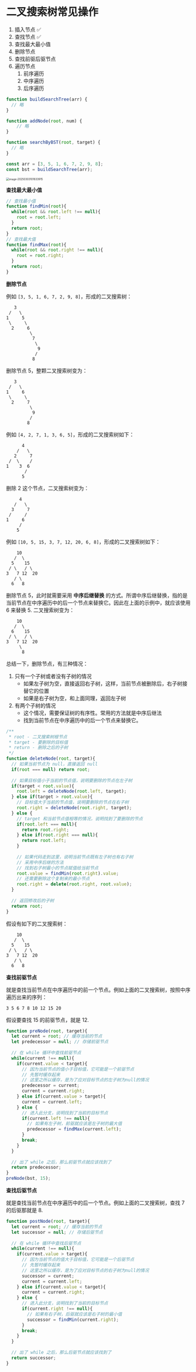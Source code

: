# 二叉搜索树常见操作

1. 插入节点 ✅
2. 查找节点 ✅
3. 查找最大最小值
4. 删除节点
5. 查找前驱后驱节点
6. 遍历节点
   1. 前序遍历
   2. 中序遍历
   3. 后序遍历


```js
function buildSearchTree(arr) {
  // 略
}

function addNode(root, num) {
 	// 略
}

function searchByBST(root, target) {
  // 略
}

const arr = [3, 5, 1, 6, 7, 2, 9, 8];
const bst = buildSearchTree(arr);
```



<img src="https://xiejie-typora.oss-cn-chengdu.aliyuncs.com/2025-03-03-021834.png" alt="image-20250303101833915" style="zoom:50%;" />



**查找最大最小值**

```js
// 查找最小值
function findMin(root){
  while(root && root.left !== null){
    root = root.left;
  }
  return root;
}
// 查找最大值
function findMax(root){
  while(root && root.right !== null){
    root = root.right;
  }
  return root;
}
```



**删除节点**

例如 `[3, 5, 1, 6, 7, 2, 9, 8]`，形成的二叉搜索树：

```
   3
 /   \
1     5
 \     \
  2     6
         \
          7
           \
            9
           /
          8
```

删除节点 5，整颗二叉搜索树变为：

```
   3
 /   \
1     6
 \     \
  2     7
         \
          9
         /
        8
```

例如 `[4, 2, 7, 1, 3, 6, 5]`，形成的二叉搜索树如下：

```
      4
    /   \
   2     7
 /  \    /
1    3  6
       /
      5
```

删除 2 这个节点，二叉搜索树变为：

```
     4
   /   \
  3     7
 /     /
1     6
     /
    5
```

例如 `[10, 5, 15, 3, 7, 12, 20, 6, 8]`，形成的二叉搜索树如下：

```
    10
   /  \
  5    15
 / \   / \
3   7 12  20
   / \
  6   8
```

删除节点 5，此时就需要采用 **中序后继替换** 的方式。所谓中序后继替换，指的是当前节点在中序遍历中的后一个节点来替换它。因此在上面的示例中，就应该使用 6 来替换 5. 二叉搜索树变为：

```
    10
   /  \
  6    15
 / \   / \
3   7 12  20
     \
      8
```

总结一下，删除节点，有三种情况：

1. 只有一个子树或者没有子树的情况
   - 如果左子树为空，直接返回右子树，这样，当前节点被删除后，右子树接替它的位置
   - 如果是右子树为空，和上面同理，返回左子树
2. 有两个子树的情况
   - 这个情况，需要保证树的有序性。常用的方法就是中序后继法
   - 找到当前节点在中序遍历中的后一个节点来替换它。



```js
/**
 * root - 二叉搜索树根节点
 * target - 要删除的目标值
 * return - 删除之后的子树
 */
function deleteNode(root, target){
  // 如果当前节点为 null，直接返回 null
  if(root === null) return root;
  
  // 如果目标值小于当前的节点值，说明要删除的节点在左子树
  if(target < root.value){
    root.left = deleteNode(root.left, target);
  } else if(target > root.value){
    // 目标值大于当前的节点值，说明要删除的节点在右子树
    root.right = deleteNode(root.right, target);
  } else {
    // target 和当前节点值相等的情况，说明找到了要删除的节点
    if(root.left === null){
      return root.right;
    } else if(root.right === null){
      return root.left;
    }
    
    // 如果代码走到这里，说明当前节点既有左子树也有右子树
    // 采用中序后继的方法
    // 找到右子树最小的节点赋值给当前节点
    root.value = findMin(root.right).value;
    // 还需要删除这个复制来的最小节点
    root.right = delete(root.right, root.value);
  }
  
  // 返回修改后的子树
  return root;
}
```



假设有如下的二叉搜索树：

```
    10
   /  \
  5    15
 / \   / \
3   7 12  20
   / \
  6   8
```

**查找前驱节点**

就是查找当前节点在中序遍历中的前一个节点。例如上面的二叉搜索树，按照中序遍历出来的序列：

```
3 5 6 7 8 10 12 15 20
```

假设要查找 15 的前驱节点，就是 12.

```js
function preNode(root, target){
  let current = root; // 缓存当前的节点
  let predecessor = null; // 存储前驱节点
  
  // 在 while 循环中查找前驱节点
  while(current !== null){
    if(current.value < target){
      // 因为当前节点的值小于目标值，它可能是一个前驱节点
      // 先暂时缓存起来
      // 这里之所以缓存，是为了应对目标节点的左子树为null的情况
      predecessor = current;
      current = current.right;
    } else if(current.value > target){
      current = current.left;
    } else {
      // 进入此分支，说明找到了当前的目标节点
      if(current.left !== null){
        // 如果有左子树，前驱就应该是左子树的最大值
        predecessor = findMax(current.left);
      }
      break;
    }
  }
  
  // 出了 while 之后，那么前驱节点就应该找到了
  return predecessor;
}
preNode(bst, 15);
```



**查找后驱节点**

就是查找当前节点在中序遍历中的后一个节点。例如上面的二叉搜索树，查找 7 的后驱那就是 8.

```js
function postNode(root, target){
  let current = root; // 缓存当前的节点
  let successor = null; // 存储后驱节点
  
  // 在 while 循环中查找后驱节点
  while(current !== null){
    if(current.value > target){
      // 因为当前节点的值大于目标值，它可能是一个后驱节点
      // 先暂时缓存起来
      // 这里之所以缓存，是为了应对目标节点的右子树为null的情况
      successor = current;
      current = current.left;
    } else if(current.value < target){
      current = current.right;
    } else {
      // 进入此分支，说明找到了当前的目标节点
      if(current.right !== null){
        // 如果有右子树，后驱就应该是右子树的最小值
        successor = findMin(current.right);
      }
      break;
    }
  }
  
  // 出了 while 之后，那么后驱节点就应该找到了
  return successor;
}
```

